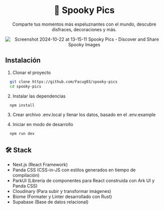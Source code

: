 <div align="center">
  
# 🎃 Spooky Pics
  
Comparte tus momentos más espeluznantes con el mundo, descubre disfraces, decoraciones y más.

![Screenshot 2024-10-22 at 13-15-11 Spooky Pics - Discover and Share Spooky Images](https://github.com/user-attachments/assets/165cbdba-b2e2-4a5e-8bc1-dd0eee0b9b46)

</div>


## Instalación

1. Clonar el proyecto

```bash
  git clone https://github.com/Facug03/spooky-pics
  cd spooky-pics
```


2. Instalar las dependencias

```bash
  npm install
```

3. Crear archivo .env.local y llenar los datos, basado en el .env.example

4. Iniciar en modo de desarrollo

```bash
  npm run dev
```

## 🛠️ Stack

- Next.js (React Framework)
- Panda CSS (CSS-in-JS con  estilos generados en tiempo de compilación)
- ParkUI (Libreria de componentes para React construida con Ark UI y Panda CSS)
- Cloudinary (Para subir y transformar imágenes)
- Biome (Formater y Linter desarrollado con Rust)
- Supabase (Base de datos relacional)



